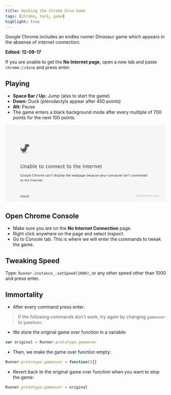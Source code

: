 ```yaml
---
title: Hacking the Chrome Dino Game
tags: [chrome, hack, game]
highlight: true
---
```


Google Chrome includes an endles runner Dinosaur game which appears in the absense of internet connection.

**Edited: 12-09-17**

If you are unable to get the **No Internet page**, open a new tab and paste `chrome://dino` and press enter.

## Playing
- **Space Bar / Up:** Jump (also to start the game)
- **Down:** Duck (pterodactyls appear after 450 points)
- **Alt:** Pause
- The game enters a black background mode after every multiple of 700 points for the next 100 points.

![Chrome Dino](/images/chromeDino.gif)

## Open Chrome Console
- Make sure you are on the **No Internet Connection** page.
- Right click anywhere on the page and select *Inspect*.
- Go to *Console* tab. This is where we will enter the commands to tweak the game.

## Tweaking Speed
Type: `Runner.instance_.setSpeed(1000)`, or any other speed other than 1000 and press enter.

## Immortality
- After every command press enter.

> If the following commands don't work, try again by changing `gameover` to `gameOver`.

- We store the original game over function in a variable:
```js
var original = Runner.prototype.gameover
```

- Then, we make the game over function empty:
```js
Runner.prototype.gameover = function(){}
```

- Revert back to the original game over function when you want to stop the game:
```js
Runner.prototype.gameover = original
```